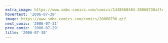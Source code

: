 ```yaml
---
extra_image: https://www.smbc-comics.com/comics/1448560484-20060730after.png
hovertext: '2006-07-30'
image: https://www.smbc-comics.com/comics/20060730.gif
next_comic: '2006-07-31'
prev_comic: '2006-07-29'
title: '2006-07-30'
---
```


